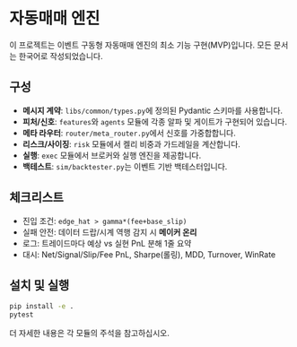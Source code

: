# 자동매매 엔진

이 프로젝트는 이벤트 구동형 자동매매 엔진의 최소 기능 구현(MVP)입니다. 모든 문서는 한국어로 작성되었습니다.

## 구성

- **메시지 계약**: `libs/common/types.py`에 정의된 Pydantic 스키마를 사용합니다.
- **피처/신호**: `features`와 `agents` 모듈에 각종 알파 및 게이트가 구현되어 있습니다.
- **메타 라우터**: `router/meta_router.py`에서 신호를 가중합합니다.
- **리스크/사이징**: `risk` 모듈에서 켈리 비중과 가드레일을 계산합니다.
- **실행**: `exec` 모듈에서 브로커와 실행 엔진을 제공합니다.
- **백테스트**: `sim/backtester.py`는 이벤트 기반 백테스터입니다.

## 체크리스트

- 진입 조건: `edge_hat > gamma*(fee+base_slip)`
- 실패 안전: 데이터 드랍/시계 역행 감지 시 **메이커 온리**
- 로그: 트레이드마다 예상 vs 실현 PnL 분해 1줄 요약
- 대시: Net/Signal/Slip/Fee PnL, Sharpe(롤링), MDD, Turnover, WinRate

## 설치 및 실행

```bash
pip install -e .
pytest
```

더 자세한 내용은 각 모듈의 주석을 참고하십시오.
